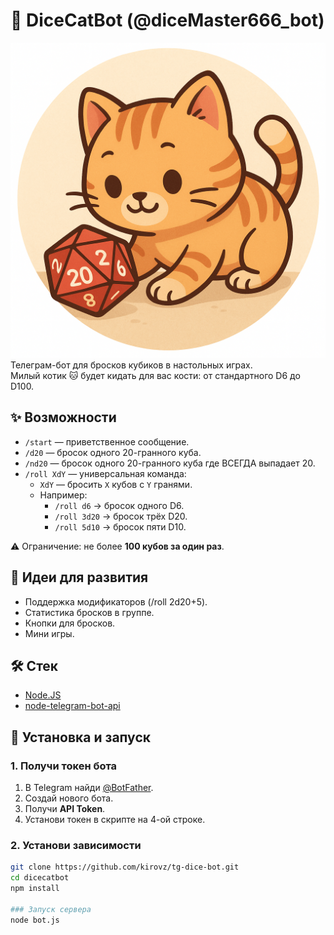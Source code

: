 # 🎲 DiceCatBot (@diceMaster666_bot)
![Avatar](img/GPT-cat-d20.png)
Телеграм-бот для бросков кубиков в настольных играх.  
Милый котик 🐱 будет кидать для вас кости: от стандартного D6 до D100. 

## ✨ Возможности
- `/start` — приветственное сообщение.  
- `/d20` — бросок одного 20-гранного куба.  
- `/nd20` — бросок одного 20-гранного куба где ВСЕГДА выпадает 20.  
- `/roll XdY` — универсальная команда:  
  - `XdY` — бросить `X` кубов с `Y` гранями.  
  - Например:  
    - `/roll d6` → бросок одного D6.  
    - `/roll 3d20` → бросок трёх D20.  
    - `/roll 5d10` → бросок пяти D10.  

⚠️ Ограничение: не более **100 кубов за один раз**.

## 📌 Идеи для развития
- Поддержка модификаторов (/roll 2d20+5).
- Статистика бросков в группе.
- Кнопки для бросков.
- Мини игры.

## 🛠 Стек
- [Node.JS](https://nodejs.org/ "Node.JS") 
- [node-telegram-bot-api](https://github.com/yagop/node-telegram-bot-api "GIT") 

## 🚀 Установка и запуск

### 1. Получи токен бота
1. В Telegram найди [@BotFather](https://t.me/BotFather).  
2. Создай нового бота.
3. Получи **API Token**.
4. Установи токен в скрипте на 4-ой строке.

### 2. Установи зависимости
```bash
git clone https://github.com/kirovz/tg-dice-bot.git
cd dicecatbot
npm install

### Запуск сервера
node bot.js
